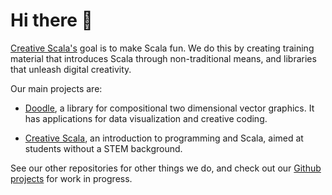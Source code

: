 # Hi there 👋

[Creative Scala's](https://creativescala.org/) goal is to make Scala fun. 
We do this by creating training material that introduces Scala through non-traditional means, 
and libraries that unleash digital creativity.

Our main projects are:

* [Doodle](https://creativescala.org/doodle), a library for compositional two dimensional vector graphics. 
It has applications for data visualization and creative coding.

* [Creative Scala](https://creativescala.org/creative-scala), an introduction to programming and Scala, 
aimed at students without a STEM background. 

See our other repositories for other things we do,
and check out our [Github projects](https://github.com/creativescala/.github/projects) for work in progress.

<!--

**Here are some ideas to get you started:**

🙋‍♀️ A short introduction - what is your organization all about?
🌈 Contribution guidelines - how can the community get involved?
👩‍💻 Useful resources - where can the community find your docs? Is there anything else the community should know?
🍿 Fun facts - what does your team eat for breakfast?
🧙 Remember, you can do mighty things with the power of [Markdown](https://docs.github.com/github/writing-on-github/getting-started-with-writing-and-formatting-on-github/basic-writing-and-formatting-syntax)
-->
